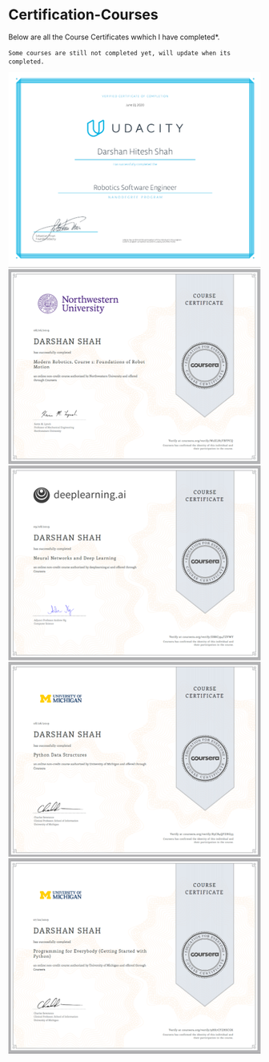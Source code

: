 # Certification-Courses

Below are all the Course Certificates wwhich I have completed*.

   `Some courses are still not completed yet, will update when its completed.`



![pic1](https://github.com/darshan6998/Certification-Courses/blob/master/CertificatesImages/Robotics%20Software%20Engineer%20Udacity.png)
![pic2](https://github.com/darshan6998/Certification-Courses/blob/master/CertificatesImages/Coursera%20Modern%20Robotics.png)
![pic3](https://github.com/darshan6998/Certification-Courses/blob/master/CertificatesImages/Coursera%20Neural%20Network%20and%20Deep%20Learning.png)
![pic4](https://github.com/darshan6998/Certification-Courses/blob/master/CertificatesImages/Coursera%20Python%20data%20Structures.png)
![pic5](https://github.com/darshan6998/Certification-Courses/blob/master/CertificatesImages/Coursera%20Starting%20with%20Python.png)

